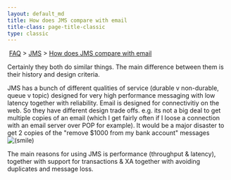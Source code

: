 ```yaml
---
layout: default_md
title: How does JMS compare with email 
title-class: page-title-classic
type: classic
---
```


 [FAQ](faq) > [JMS](jms) > [How does JMS compare with email](how-does-jms-compare-with-email)


Certainly they both do similar things. The main difference between them is their history and design criteria.

JMS has a bunch of different qualities of service (durable v non-durable, queue v topic) designed for very high performance messaging with low latency together with reliability. Email is designed for connectivitiy on the web. So they have different design trade offs. e.g. its not a big deal to get multiple copies of an email (which I get fairly often if I loose a connection with an email server over POP for example). It would be a major disaster to get 2 copies of the "remove $1000 from my bank account" messages ![(smile)](https://cwiki.apache.org/confluence/s/en_GB/5997/6f42626d00e36f53fe51440403446ca61552e2a2.1/_/images/icons/emoticons/smile.png)

The main reasons for using JMS is performance (throughput & latency), together with support for transactions & XA together with avoiding duplicates and message loss.

